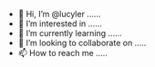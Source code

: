 - 👋 Hi, I’m @lucyler ......
- 👀 I’m interested in ......
- 🌱 I’m currently learning ......
- 💞️ I’m looking to collaborate on .....
- 📫 How to reach me .....

  
<!---
lucyler/lucyler is a ✨ special ✨ repository because its `README.md` (this file) appears on your GitHub profile.
You can click the Preview link to take a look at your changes.
--->
